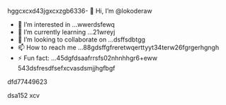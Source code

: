 hggcxcxd43jgxcxzgb6336- 👋 Hi, I’m @lokoderaw
- 👀 I’m interested in ...wwerdsfewq
- 🌱 I’m currently learning ...21wreyj
- 💞️ I’m looking to collaborate on ...dsffsdbtgg
- 📫 How to reach me ...88gdsffgfreretwqerttyyt34terw26fgrgerhgngh
- ⚡ Fun fact: ...45dgfdsaafrrsfs02nhnhhgr6+eww
543dsfresdfsefxcvasdsmjjhgfbgf
<!---2rht52
lokoderaw/lokoderaw is a ✨ special ✨ repository because its `README.md` (this file) appears onfff your GitHub profile456456.hytytwernm
53--->dfd77449623
dsa152
xcv
